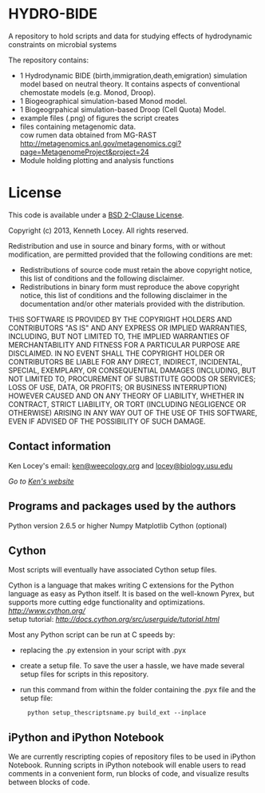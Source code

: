 HYDRO-BIDE
==========

A repository to hold scripts and data for studying effects of hydrodynamic constraints on microbial systems

The repository contains:
* 1 Hydrodynamic BIDE (birth,immigration,death,emigration) simulation model based on neutral theory.
It contains aspects of conventional chemostate models (e.g. Monod, Droop).
* 1 Biogeographical simulation-based Monod model.
* 1 Biogeogrpahical simulation-based Droop (Cell Quota) Model.
* example files (.png) of figures the script creates
* files containing metagenomic data.  
  cow rumen data obtained from MG-RAST  http://metagenomics.anl.gov/metagenomics.cgi?page=MetagenomeProject&project=24 
* Module holding plotting and analysis functions

License
=======

This code is available under a [BSD 2-Clause License](http://opensource.org/licenses/bsd-license.php).

Copyright (c) 2013, Kenneth Locey. All rights reserved.

Redistribution and use in source and binary forms, with or without modification, are permitted provided that the following conditions are met:

* Redistributions of source code must retain the above copyright notice, this list of conditions and the following disclaimer.
* Redistributions in binary form must reproduce the above copyright notice, this list of conditions and the following disclaimer in the documentation and/or other materials provided with the distribution.

THIS SOFTWARE IS PROVIDED BY THE COPYRIGHT HOLDERS AND CONTRIBUTORS "AS IS" AND ANY EXPRESS OR IMPLIED WARRANTIES, INCLUDING, BUT NOT LIMITED TO, THE IMPLIED WARRANTIES OF MERCHANTABILITY AND FITNESS FOR A PARTICULAR PURPOSE ARE DISCLAIMED. IN NO EVENT SHALL THE COPYRIGHT HOLDER OR CONTRIBUTORS BE LIABLE FOR ANY DIRECT, INDIRECT, INCIDENTAL, SPECIAL, EXEMPLARY, OR CONSEQUENTIAL DAMAGES (INCLUDING, BUT NOT LIMITED TO, PROCUREMENT OF SUBSTITUTE GOODS OR SERVICES; LOSS OF USE, DATA, OR PROFITS; OR BUSINESS INTERRUPTION) HOWEVER CAUSED AND ON ANY THEORY OF LIABILITY, WHETHER IN CONTRACT, STRICT LIABILITY, OR TORT (INCLUDING NEGLIGENCE OR OTHERWISE) ARISING IN ANY WAY OUT OF THE USE OF THIS SOFTWARE, EVEN IF ADVISED OF THE POSSIBILITY OF SUCH DAMAGE.

Contact information
-------------------
Ken Locey's email: ken@weecology.org and locey@biology.usu.edu

*Go to [Ken's website](http://kenlocey.weecology.org)*


Programs and packages used by the authors
-------------------------------

Python version 2.6.5 or higher
Numpy
Matplotlib
Cython (optional)

Cython
------
Most scripts will eventually have associated Cython setup files.


Cython is a language that makes writing C extensions for the Python language as easy as Python itself.
It is based on the well-known Pyrex, but supports more cutting edge functionality and optimizations.
*http://www.cython.org/*  
setup tutorial: *http://docs.cython.org/src/userguide/tutorial.html*

Most any Python script can be run at C speeds by:
* replacing the .py extension in your script with .pyx
* create a setup file. To save the user a hassle, we have made several setup files for scripts in this repository.
* run this command from within the folder containing the .pyx file and the setup file:


        python setup_thescriptsname.py build_ext --inplace

iPython and iPython Notebook
----------------------------

We are currently rescripting copies of repository files to be used in iPython Notebook. Running scripts in
iPython notebook will enable users to read comments in a convenient form, run blocks of code, and visualize
results between blocks of code. 
